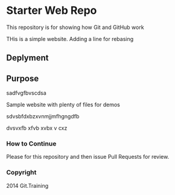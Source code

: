 # Starter Web Repo

This repository is for showing how Git and GitHub work

THis is a simple website. Adding a line for rebasing

## Deplyment

## Purpose
sadfvgfbvscdsa

Sample website with plenty of files for demos


sdvsbfdxbzxvnmjjmfhgngdfb


dvsvxfb
xfvb
xvbx
v
cxz

### How to Continue

Please for this repository and then issue Pull Requests for review.
### Copyright

2014 Git.Training

